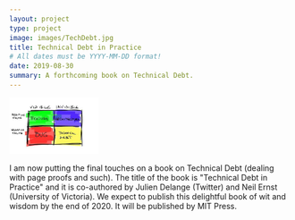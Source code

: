 ```yaml
---
layout: project
type: project
image: images/TechDebt.jpg
title: Technical Debt in Practice
# All dates must be YYYY-MM-DD format!
date: 2019-08-30
summary: A forthcoming book on Technical Debt.
---
```


<img class="ui medium floated rounded image" src="../images/TechDebt.jpg" width="160">

I am now putting the final touches on a book on Technical Debt (dealing with page proofs and such).  The title of the book is "Technical Debt in Practice" and it is co-authored by Julien Delange (Twitter) and Neil Ernst (University of Victoria).  We expect to publish this delightful book of wit and wisdom by the end of 2020.  It will be published by MIT Press.  
